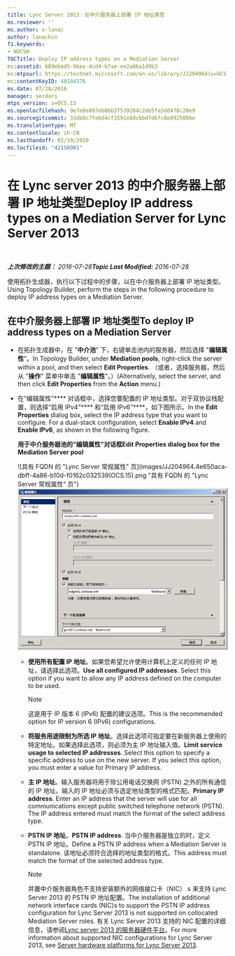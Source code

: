 ```yaml
---
title: Lync Server 2013：在中介服务器上部署 IP 地址类型
ms.reviewer: ''
ms.author: v-lanac
author: lanachin
f1.keywords:
- NOCSH
TOCTitle: Deploy IP address types on a Mediation Server
ms:assetid: 689ebed5-96ee-4cd4-b7ae-ee2a86a1d9b3
ms:mtpsurl: https://technet.microsoft.com/en-us/library/JJ204964(v=OCS.15)
ms:contentKeyID: 48184376
ms.date: 07/28/2016
manager: serdars
mtps_version: v=OCS.15
ms.openlocfilehash: 9e7e8e897eb0bb37539284c2de5fa3dd478c28e9
ms.sourcegitcommit: 33db8c7febd4cf1591e8dcbbdfd6fc8e8925896e
ms.translationtype: MT
ms.contentlocale: zh-CN
ms.lasthandoff: 02/19/2020
ms.locfileid: "42150901"
---
```

<div data-xmlns="http://www.w3.org/1999/xhtml">

<div class="topic" data-xmlns="http://www.w3.org/1999/xhtml" data-msxsl="urn:schemas-microsoft-com:xslt" data-cs="http://msdn.microsoft.com/">

<div data-asp="https://msdn2.microsoft.com/asp">

# <a name="deploy-ip-address-types-on-a-mediation-server-for-lync-server-2013"></a><span data-ttu-id="6b092-102">在 Lync server 2013 的中介服务器上部署 IP 地址类型</span><span class="sxs-lookup"><span data-stu-id="6b092-102">Deploy IP address types on a Mediation Server for Lync Server 2013</span></span>

</div>

<div id="mainSection">

<div id="mainBody">

<span> </span>

<span data-ttu-id="6b092-103">_**上次修改的主题：** 2016-07-28_</span><span class="sxs-lookup"><span data-stu-id="6b092-103">_**Topic Last Modified:** 2016-07-28_</span></span>

<span data-ttu-id="6b092-104">使用拓扑生成器，执行以下过程中的步骤，以在中介服务器上部署 IP 地址类型。</span><span class="sxs-lookup"><span data-stu-id="6b092-104">Using Topology Builder, perform the steps in the following procedure to deploy IP address types on a Mediation Server.</span></span>

<div>

## <a name="to-deploy-ip-address-types-on-a-mediation-server"></a><span data-ttu-id="6b092-105">在中介服务器上部署 IP 地址类型</span><span class="sxs-lookup"><span data-stu-id="6b092-105">To deploy IP address types on a Mediation Server</span></span>

  - <span data-ttu-id="6b092-106">在拓扑生成器中，在 "**中介池**" 下，右键单击池内的服务器，然后选择 "**编辑属性**"。</span><span class="sxs-lookup"><span data-stu-id="6b092-106">In Topology Builder, under **Mediation pools**, right-click the server within a pool, and then select **Edit Properties**.</span></span> <span data-ttu-id="6b092-107">（或者，选择服务器，然后从 "**操作**" 菜单中单击 "**编辑属性**"。）</span><span class="sxs-lookup"><span data-stu-id="6b092-107">(Alternatively, select the server, and then click **Edit Properties** from the **Action** menu.)</span></span>

  - <span data-ttu-id="6b092-p102">在“编辑属性”\*\*\*\* 对话框中，选择您要配置的 IP 地址类型。对于双协议栈配置，则选择“启用 IPv4”\*\*\*\* 和“启用 IPv6”\*\*\*\*，如下图所示。</span><span class="sxs-lookup"><span data-stu-id="6b092-p102">In the **Edit Properties** dialog box, select the IP address type that you want to configure. For a dual-stack configuration, select **Enable IPv4** and **Enable IPv6**, as shown in the following figure.</span></span>
    
    <span data-ttu-id="6b092-110">**用于中介服务器池的“编辑属性”对话框**</span><span class="sxs-lookup"><span data-stu-id="6b092-110">**Edit Properties dialog box for the Mediation Server pool**</span></span>
    
    <span data-ttu-id="6b092-111">![具有 FQDN 的 "Lync Server 常规属性" 页](images/JJ204964.4e650aca-dbff-4a86-b10d-f0162c032539(OCS.15).png "具有 FQDN 的 "Lync Server 常规属性" 页")</span><span class="sxs-lookup"><span data-stu-id="6b092-111">![Lync Server general properties page with FQDN](images/JJ204964.4e650aca-dbff-4a86-b10d-f0162c032539(OCS.15).png "Lync Server general properties page with FQDN")</span></span>
    
      - <span data-ttu-id="6b092-p103">**使用所有配置 IP 地址**。如果您希望允许使用计算机上定义的任何 IP 地址，请选择此选项。</span><span class="sxs-lookup"><span data-stu-id="6b092-p103">**Use all configured IP addresses**. Select this option if you want to allow any IP address defined on the computer to be used.</span></span>
        
        <div>
        

        > [!NOTE]  
        > <span data-ttu-id="6b092-114">这是用于 IP 版本 6 (IPv6) 配置的建议选项。</span><span class="sxs-lookup"><span data-stu-id="6b092-114">This is the recommended option for IP version 6 (IPv6) configurations.</span></span>

        
        </div>
    
      - <span data-ttu-id="6b092-p104">**将服务用途限制为所选 IP 地址**。选择此选项可指定要在新服务器上使用的特定地址。如果选择此选项，则必须为主 IP 地址输入值。</span><span class="sxs-lookup"><span data-stu-id="6b092-p104">**Limit service usage to selected IP addresses**. Select this option to specify a specific address to use on the new server. If you select this option, you must enter a value for Primary IP address.</span></span>
    
      - <span data-ttu-id="6b092-p105">**主 IP 地址**。输入服务器将用于除公用电话交换网 (PSTN) 之外的所有通信的 IP 地址。输入的 IP 地址必须与选定地址类型的格式匹配。</span><span class="sxs-lookup"><span data-stu-id="6b092-p105">**Primary IP address**. Enter an IP address that the server will use for all communications except public switched telephone network (PSTN). The IP address entered must match the format of the select address type.</span></span>
    
      - <span data-ttu-id="6b092-121">**PSTN IP 地址**。</span><span class="sxs-lookup"><span data-stu-id="6b092-121">**PSTN IP address**.</span></span> <span data-ttu-id="6b092-122">当中介服务器是独立的时，定义 PSTN IP 地址。</span><span class="sxs-lookup"><span data-stu-id="6b092-122">Define a PSTN IP address when a Mediation Server is standalone.</span></span> <span data-ttu-id="6b092-123">该地址必须符合选择的地址类型的格式。</span><span class="sxs-lookup"><span data-stu-id="6b092-123">This address must match the format of the selected address type.</span></span>
        
        <div>
        

        > [!NOTE]  
        > <span data-ttu-id="6b092-124">并置中介服务器角色不支持安装额外的网络接口卡（NIC） s 来支持 Lync Server 2013 的 PSTN IP 地址配置。</span><span class="sxs-lookup"><span data-stu-id="6b092-124">The installation of additional network interface cards (NIC)s to support the PSTN IP address configuration for Lync Server 2013 is not supported on collocated Mediation Server roles.</span></span> <span data-ttu-id="6b092-125">有关 Lync Server 2013 支持的 NIC 配置的详细信息，请参阅<A href="lync-server-2013-server-hardware-platforms.md">Lync server 2013 的服务器硬件平台</A>。</span><span class="sxs-lookup"><span data-stu-id="6b092-125">For more information about supported NIC configurations for Lync Server 2013, see <A href="lync-server-2013-server-hardware-platforms.md">Server hardware platforms for Lync Server 2013</A>.</span></span>

        
        </div>

</div>

</div>

<span> </span>

</div>

</div>

</div>

